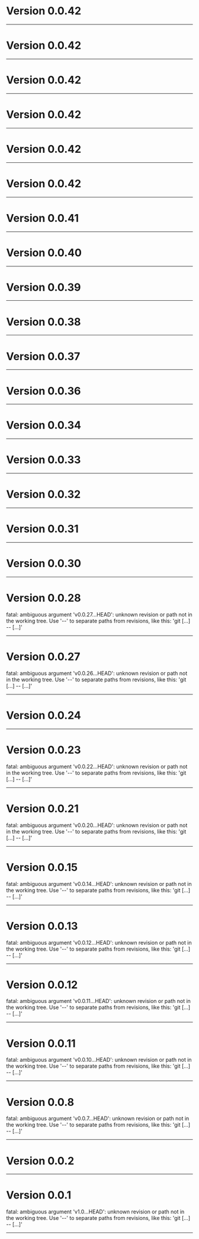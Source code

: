 # Version 0.0.42

----------

# Version 0.0.42

----------

# Version 0.0.42

----------

# Version 0.0.42

----------

# Version 0.0.42

----------

# Version 0.0.42

----------

# Version 0.0.41

----------

# Version 0.0.40

----------

# Version 0.0.39

----------

# Version 0.0.38

----------

# Version 0.0.37

----------

# Version 0.0.36

----------

# Version 0.0.34

----------

# Version 0.0.33

----------

# Version 0.0.32

----------

# Version 0.0.31

----------

# Version 0.0.30

----------

# Version 0.0.28
fatal: ambiguous argument 'v0.0.27...HEAD': unknown revision or path not in the working tree.
Use '--' to separate paths from revisions, like this:
'git <command> [<revision>...] -- [<file>...]'

----------

# Version 0.0.27
fatal: ambiguous argument 'v0.0.26...HEAD': unknown revision or path not in the working tree.
Use '--' to separate paths from revisions, like this:
'git <command> [<revision>...] -- [<file>...]'

----------

# Version 0.0.24

----------

# Version 0.0.23
fatal: ambiguous argument 'v0.0.22...HEAD': unknown revision or path not in the working tree.
Use '--' to separate paths from revisions, like this:
'git <command> [<revision>...] -- [<file>...]'

----------

# Version 0.0.21
fatal: ambiguous argument 'v0.0.20...HEAD': unknown revision or path not in the working tree.
Use '--' to separate paths from revisions, like this:
'git <command> [<revision>...] -- [<file>...]'

----------

# Version 0.0.15
fatal: ambiguous argument 'v0.0.14...HEAD': unknown revision or path not in the working tree.
Use '--' to separate paths from revisions, like this:
'git <command> [<revision>...] -- [<file>...]'

----------

# Version 0.0.13
fatal: ambiguous argument 'v0.0.12...HEAD': unknown revision or path not in the working tree.
Use '--' to separate paths from revisions, like this:
'git <command> [<revision>...] -- [<file>...]'

----------

# Version 0.0.12
fatal: ambiguous argument 'v0.0.11...HEAD': unknown revision or path not in the working tree.
Use '--' to separate paths from revisions, like this:
'git <command> [<revision>...] -- [<file>...]'

----------

# Version 0.0.11
fatal: ambiguous argument 'v0.0.10...HEAD': unknown revision or path not in the working tree.
Use '--' to separate paths from revisions, like this:
'git <command> [<revision>...] -- [<file>...]'

----------

# Version 0.0.8
fatal: ambiguous argument 'v0.0.7...HEAD': unknown revision or path not in the working tree.
Use '--' to separate paths from revisions, like this:
'git <command> [<revision>...] -- [<file>...]'

----------

# Version 0.0.2

----------

# Version 0.0.1
fatal: ambiguous argument 'v1.0...HEAD': unknown revision or path not in the working tree.
Use '--' to separate paths from revisions, like this:
'git <command> [<revision>...] -- [<file>...]'

----------


